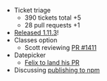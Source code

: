 * Ticket triage
  * 390 tickets total +5
  * 28 pull requests +1
* [Released 1.11.3](http://blog.jqueryui.com/2015/02/jquery-ui-1-11-3/)!
* Classes option
  * Scott reviewing [PR #1411](https://github.com/jquery/jquery-ui/pull/1411)
* Datepicker
  * [Felix to land his PR](https://github.com/jquery/jquery-ui/pull/1432)
* Discussing [publishing to npm](http://bugs.jqueryui.com/ticket/11101)
